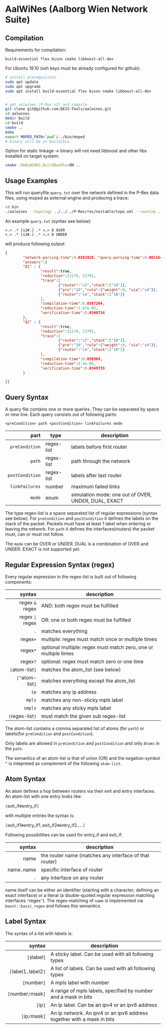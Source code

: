 # AalWiNes (Aalborg Wien Network Suite) 
## Compilation
Requirements for compilation:

```
build-essential flex bison cmake libboost-all-dev
```

For Ubuntu 19.10 (ssh keys must be already configured for github):

```bash
# install prerequisites 
sudo apt update
sudo apt upgrade
sudo apt install build-essential flex bison cmake libboost-all-dev


# get aalwines (P-Rex v2) and compile
git clone git@github.com:DEIS-Tools/aalwines.git
cd aalwines
mkdir build
cd build
cmake ..
make
export MOPED_PATH=`pwd`/../bin/moped
# binary will be in build/bin
```

Option for static linkage -> binary will not need libboost and other libs installed on target system:

```bash
cmake -DAALWINES_BuildBundle=ON ..
```

## Usage Examples

This will run queryfile `query.txt` over the network defined in the P-Rex data files, using moped as external engine and producing a trace:
    
```bash
cd bin
./aalwines --topology ../../../P-Rex/res/nestable/topo.xml --routing ../../../P-Rex/res/nestable/routing.xml -e 1 -q query.txt -t
```

An example `query.txt` (syntax see below):
```
<.> .* [s2#.] .* <.> 0 OVER
<.> .* [s2#.] .* <.> 0 UNDER
```

will produce following output:
```json
{
        "network-parsing-time":0.0192828, "query-parsing-time":0.0011643,
        "answers":{
        "Q1" : {
                "result":true,
                "reduction":[1179, 1179],
                "trace":[
                        {"router":"s2","stack":["10"]},
                        {"pre":"10","rule":{"weight":0, "via":"s4"}},
                        {"router":"s4","stack":["10"]}
                ],
                "compilation-time":0.0387264,
                "reduction-time":1.07e-05,
                "verification-time":0.0340714
        },
        "Q2" : {
                "result":true,
                "reduction":[1179, 1179],
                "trace":[
                        {"router":"s2","stack":["10"]},
                        {"pre":"10","rule":{"weight":0, "via":"s4"}},
                        {"router":"s4","stack":["10"]}
                ],
                "compilation-time":0.038969,
                "reduction-time":8.4e-06,
                "verification-time":0.0349733
        }

}}
```

## Query Syntax

A query file contains one or more queries. They can be separated by space or new line. Each query consists out of following parts:

```
<preCondition> path <postCondition> linkFailures mode
```
| part           | type       | description |
| -------------: | ---------- | ----------- |
| `preCondition` | regex-list | labels before first router |
| `path`         | regex-list | path through the network |
| `postCondition`| regex-list | labels after last router |
| `linkFailures` | number     | maximum failed links |
| `mode`         | enum       | simulation mode: one out of OVER, UNDER, DUAL, EXACT |

The type regex-list is a space separated list of regular expressions (syntax see below).
For `preCondition` and `postCondition` it defines the labels on the stack of the packet. Packets must have at least 1 label when entering or leaving the network. For `path` it defines the interfaces(routers) the packet must, can or must not follow.

The `mode` can be OVER or UNDER. DUAL is a combination of OVER and UNDER. EXACT is not supported yet.

## Regular Expression Syntax (regex)

Every regular expression in the regex-list is built out of following components:

| syntax          | description |
| --------------: | ----------- |
| regex `&` regex | AND: both regex must be fulfilled |
| regex `\|` regex | OR: one or both regex must be fulfilled |
| `.`             | matches everything |
| regex`+`        | multiple: regex must match once or multiple times |
| regex`*`        | optional multiple: regex must match zero, one or multiple times |
| regex`?`        | optional: regex must match zero or one time |
| `[`atom-list`]` | matches the atom_list (see below) |
| `[^`atom-list`]`| matches everything except the atom_list |
| `ip`            | matches any ip address |
| `mpls`          | matches any non-sticky mpls label |
| `smpls`         | matches any sticky mpls label |
| `(`regex-list`)`| must match the given sub regex-list |

The atom-list contains a comma separated list of atoms (for `path`) or labels(for `preCondition` and `postCondition`).

Only labels are allowed in `preCondition` and `postCondition` and only `Atoms` in the `path`.

The semantics of an atom-list is that of union (OR) and the negation-symbol `^` is intepreted as complement of the following `atom-list`.

## Atom Syntax
An atom defines a hop between routers via their exit and entry interfaces. An atom-list with one entry looks like:

`[`exit_if`#`entry_if`]`

with multiple entries the syntax is:

`[`exit_if1`#`entry_if1`,`exit_if2`#`entry_if2`,`...`]`

Following possibilities can be used for entry_if and exit_if:

| syntax          | description |
| --------------: | ----------- |
| name            | the router name (matches any interface of that router) |
| name`.`name     | specific interface of router |
| `.`             | any interface on any router |

name itself can be either an identifier (starting with a character; defining an exact interface) or a literal (a double-quoted regular expression matching interfaces `"`regex`"`). 
The regex-matching of `name` is implemented via `boost::basic_regex` and follows this semantics.

## Label Syntax
The syntax of a list with labels is:

| syntax          | description |
| --------------: | ----------- |
| `[$`label`]`        | A sticky label. Can be used with all following types |
| `[`label1`,`label2`]`        | A list of labels. Can be used with all following types |
| `[`number`]`        | A mpls label with number |
| `[`number`/`mask`]`   | A range of mpls labels, specified by number and a mask in bits |
| `[`ip`]`            | An ip label. Can be an ipv4 or an ipv6 address |
| `[`ip`/`mask`]`   | An ip network. An ipv4 or an ipv6 address together with a mask in bits |
